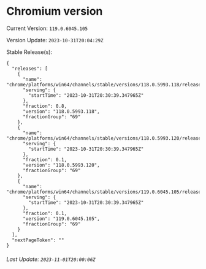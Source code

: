 # Chromium version

Current Version: `119.0.6045.105`

Version Update: `2023-10-31T20:04:29Z`

Stable Release(s):
```
{
  "releases": [
    {
      "name": "chrome/platforms/win64/channels/stable/versions/118.0.5993.118/releases/1698784239",
      "serving": {
        "startTime": "2023-10-31T20:30:39.347965Z"
      },
      "fraction": 0.8,
      "version": "118.0.5993.118",
      "fractionGroup": "69"
    },
    {
      "name": "chrome/platforms/win64/channels/stable/versions/118.0.5993.120/releases/1698784239",
      "serving": {
        "startTime": "2023-10-31T20:30:39.347965Z"
      },
      "fraction": 0.1,
      "version": "118.0.5993.120",
      "fractionGroup": "69"
    },
    {
      "name": "chrome/platforms/win64/channels/stable/versions/119.0.6045.105/releases/1698784239",
      "serving": {
        "startTime": "2023-10-31T20:30:39.347965Z"
      },
      "fraction": 0.1,
      "version": "119.0.6045.105",
      "fractionGroup": "69"
    }
  ],
  "nextPageToken": ""
}
```

###### Last Update: `2023-11-01T20:00:06Z`
        
